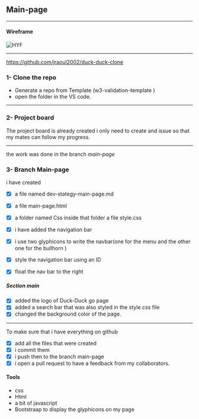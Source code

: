 ## Main-page 

---

#### Wireframe
![HYF](./wireframe1.png)

 ---
https://github.com/jraoul2002/duck-duck-clone 

### 1- Clone the repo
* Generate a repo from Template (w3-validation-template )
* open the folder in the VS code.
---

### 2- Project board
The project board is already created i only need to create and issue so that my mates can follow my progress.

--- 
the work was done in the branch _main-page_

### 3- Branch Main-page

i have created
- [x] a file named dev-stategy-main-page.md 
- [x] a file main-page.html 
- [x] a folder named Css inside that folder a file style.css

- [x] i have added the navigation bar
- [x] i use two glyphicons to write the navbar(one for the menu and the other one for the bullhorn )
- [x] style the navigation bar using an ID
- [x] float the nav bar to the right

##### Section main

- [x] added the logo of Duck-Duck go page
- [x] added a search bar that was also styled in the style.css file
- [x] changed the background color of the page.

---
To make sure that i have everything on github

- [x] add all the files that were created
- [x] i commit them
- [x] i push then to the branch main-page
- [x] i open a pull request to have a feedback from my collaborators.

#### Tools
* css
* Html
* a bit of javascript
* Bootstraap to display the glyphicons on my page


